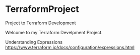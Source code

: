 # TerraformProject
 Project to Terraform Development

Welcome to my Terraform Develpment Project.

Understanding Expressions
https://www.terraform.io/docs/configuration/expressions.html
